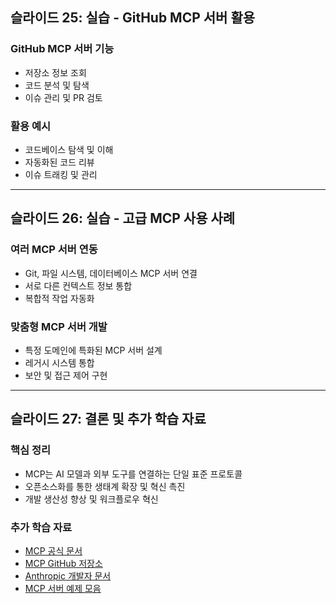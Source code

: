 
## 슬라이드 25: 실습 - GitHub MCP 서버 활용

### GitHub MCP 서버 기능
- 저장소 정보 조회
- 코드 분석 및 탐색
- 이슈 관리 및 PR 검토

### 활용 예시
- 코드베이스 탐색 및 이해
- 자동화된 코드 리뷰
- 이슈 트래킹 및 관리

---

## 슬라이드 26: 실습 - 고급 MCP 사용 사례

### 여러 MCP 서버 연동
- Git, 파일 시스템, 데이터베이스 MCP 서버 연결
- 서로 다른 컨텍스트 정보 통합
- 복합적 작업 자동화

### 맞춤형 MCP 서버 개발
- 특정 도메인에 특화된 MCP 서버 설계
- 레거시 시스템 통합
- 보안 및 접근 제어 구현

---

## 슬라이드 27: 결론 및 추가 학습 자료

### 핵심 정리
- MCP는 AI 모델과 외부 도구를 연결하는 단일 표준 프로토콜
- 오픈소스화를 통한 생태계 확장 및 혁신 촉진
- 개발 생산성 향상 및 워크플로우 혁신

### 추가 학습 자료
- [MCP 공식 문서](https://modelcontextprotocol.io)
- [MCP GitHub 저장소](https://github.com/modelcontextprotocol)
- [Anthropic 개발자 문서](https://docs.anthropic.com/en/docs/agents-and-tools/mcp)
- [MCP 서버 예제 모음](https://github.com/punkpeye/awesome-mcp-servers)